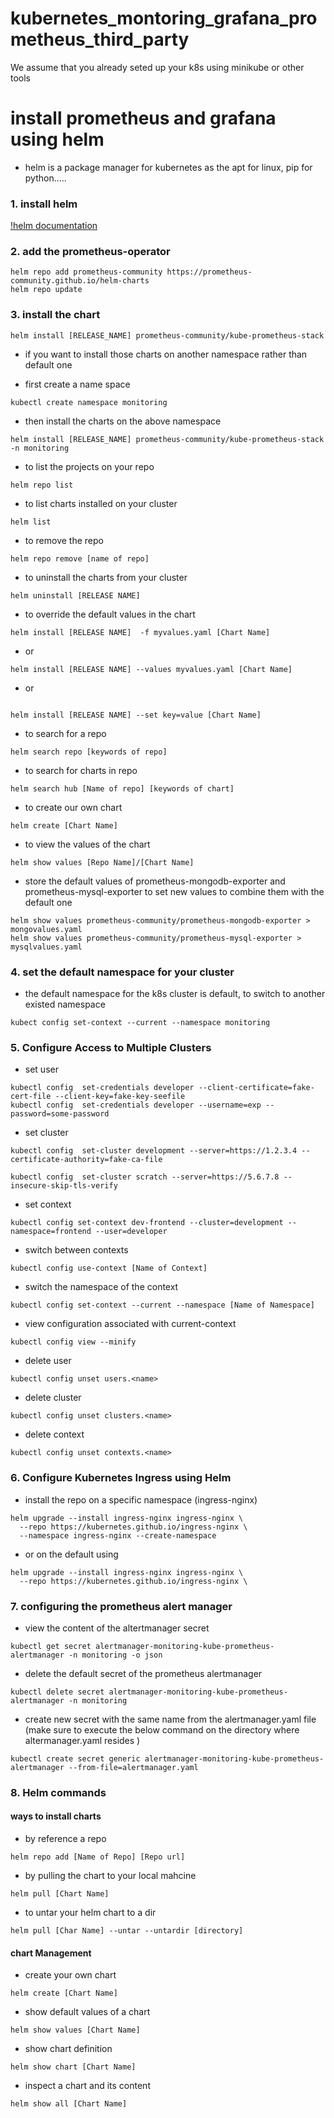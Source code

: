 # kubernetes_montoring_grafana_prometheus_third_party

We assume that you already seted up your k8s using minikube or other tools

# install prometheus and grafana using helm

- helm is a package manager for kubernetes as the apt for linux, pip for python.....

### 1. install helm

[!helm documentation](https://helm.sh/docs/intro/install/)

### 2. add the prometheus-operator

```
helm repo add prometheus-community https://prometheus-community.github.io/helm-charts
helm repo update
```

### 3. install the chart

```
helm install [RELEASE_NAME] prometheus-community/kube-prometheus-stack
```

- if you want to install those charts on another namespace rather than default one

- first create a name space

```
kubectl create namespace monitoring
```

- then install the charts on the above namespace

```
helm install [RELEASE_NAME] prometheus-community/kube-prometheus-stack -n monitoring
```

- to list the projects on your repo

```
helm repo list
```

- to list charts installed on your cluster

```
helm list
```

- to remove the repo

```
helm repo remove [name of repo]
```

- to uninstall the charts from your cluster

```
helm uninstall [RELEASE NAME]
```

- to override the default values in the chart

```
helm install [RELEASE NAME]  -f myvalues.yaml [Chart Name]

```

- or

```
helm install [RELEASE NAME] --values myvalues.yaml [Chart Name]
```

- or

```

helm install [RELEASE NAME] --set key=value [Chart Name]

```

- to search for a repo

```
helm search repo [keywords of repo]
```

- to search for charts in repo

```
helm search hub [Name of repo] [keywords of chart]
```

- to create our own chart

```
helm create [Chart Name]
```

- to view the values of the chart

```
helm show values [Repo Name]/[Chart Name]
```

- store the default values of prometheus-mongodb-exporter and prometheus-mysql-exporter to set new values to combine them with the default one

```
helm show values prometheus-community/prometheus-mongodb-exporter > mongovalues.yaml
helm show values prometheus-community/prometheus-mysql-exporter > mysqlvalues.yaml
```

### 4. set the default namespace for your cluster

- the default namespace for the k8s cluster is default, to switch to another existed namespace

```
kubect config set-context --current --namespace monitoring
```

### 5. Configure Access to Multiple Clusters

- set user

```
kubectl config  set-credentials developer --client-certificate=fake-cert-file --client-key=fake-key-seefile
kubectl config  set-credentials developer --username=exp --password=some-password

```

- set cluster

```
kubectl config  set-cluster development --server=https://1.2.3.4 --certificate-authority=fake-ca-file

kubectl config  set-cluster scratch --server=https://5.6.7.8 --insecure-skip-tls-verify
```

- set context

```
kubectl config set-context dev-frontend --cluster=development --namespace=frontend --user=developer
```

- switch between contexts

```
kubectl config use-context [Name of Context]
```

- switch the namespace of the context

```
kubectl config set-context --current --namespace [Name of Namespace]
```

- view configuration associated with current-context

```
kubectl config view --minify
```

- delete user

```
kubectl config unset users.<name>

```

- delete cluster

```
kubectl config unset clusters.<name>
```

- delete context

```
kubectl config unset contexts.<name>
```

### 6. Configure Kubernetes Ingress using Helm

- install the repo on a specific namespace (ingress-nginx)

```
helm upgrade --install ingress-nginx ingress-nginx \
  --repo https://kubernetes.github.io/ingress-nginx \
  --namespace ingress-nginx --create-namespace
```

- or on the default using

```
helm upgrade --install ingress-nginx ingress-nginx \
  --repo https://kubernetes.github.io/ingress-nginx \
```

### 7. configuring the prometheus alert manager

- view the content of the altertmanager secret

```
kubectl get secret alertmanager-monitoring-kube-prometheus-alertmanager -n monitoring -o json
```

- delete the default secret of the prometheus alertmanager

```
kubectl delete secret alertmanager-monitoring-kube-prometheus-alertmanager -n monitoring
```

- create new secret with the same name from the alertmanager.yaml file (make sure to execute the below command on the directory where altermanager.yaml resides )

```
kubectl create secret generic alertmanager-monitoring-kube-prometheus-alertmanager --from-file=alertmanager.yaml
```

### 8. Helm commands

#### ways to install charts

- by reference a repo

```
helm repo add [Name of Repo] [Repo url]
```

- by pulling the chart to your local mahcine

```
helm pull [Chart Name]
```

- to untar your helm chart to a dir

```
helm pull [Char Name] --untar --untardir [directory]
```

#### chart Management

- create your own chart

```
helm create [Chart Name]
```

- show default values of a chart

```
helm show values [Chart Name]
```

- show chart definition

```
helm show chart [Chart Name]
```

- inspect a chart and its content

```
helm show all [Chart Name]
```
